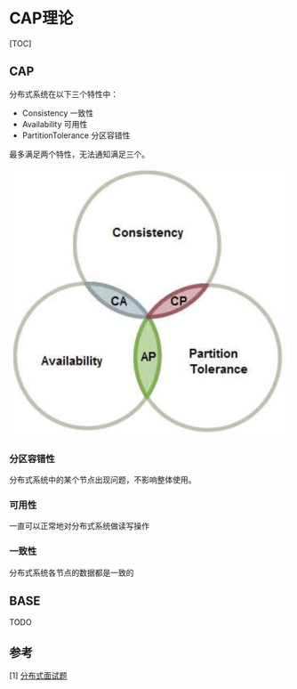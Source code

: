 # CAP理论

[TOC]



## CAP

分布式系统在以下三个特性中：

- Consistency 一致性
- Availability 可用性
- PartitionTolerance 分区容错性

最多满足两个特性，无法通知满足三个。

![cap](res/cap.png)

### 分区容错性

分布式系统中的某个节点出现问题，不影响整体使用。

### 可用性

一直可以正常地对分布式系统做读写操作

### 一致性

分布式系统各节点的数据都是一致的



## BASE

TODO



## 参考

[1] [分布式面试题](https://zhuanlan.zhihu.com/p/433793240?utm_source=wechat_session&utm_medium=social&utm_oi=974639756117843968&utm_campaign=shareopn)
